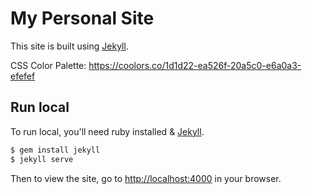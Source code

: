 # My Personal Site

This site is built using [Jekyll](http://jekyllrb.com).

CSS Color Palette: https://coolors.co/1d1d22-ea526f-20a5c0-e6a0a3-efefef

## Run local

To run local, you'll need ruby installed & [Jekyll](http://jekyllrb.com).


```bash
$ gem install jekyll
$ jekyll serve
```

Then to view the site, go to <http://localhost:4000> in your browser.

